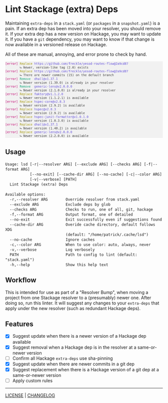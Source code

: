 # Lint Stackage (extra) Deps

Maintaining `extra-deps` in a `stack.yaml` (or `packages` in a `snapshot.yaml`)
is a pain. If an extra dep has been moved into your resolver, you should remove
it. If your extra dep has a new version on Hackage, you may want to update it.
If you have a `git` dependency, you may want to know if that change is now
available in a versioned release on Hackage.

All of these are manual, annoying, and error prone to check by hand.

![](./files/example.png)

## Usage

```console
Usage: lsd [-r|--resolver ARG] [--exclude ARG] [--checks ARG] [-f|--format ARG] 
           [--no-exit] [--cache-dir ARG] [--no-cache] [-c|--color ARG] 
           [-v|--verbose] [PATH]
  Lint Stackage (extra) Deps

Available options:
  -r,--resolver ARG        Override resolver from stack.yaml
  --exclude ARG            Exclude deps by glob
  --checks ARG             Checks to run, one of all, git, hackage
  -f,--format ARG          Output format, one of detailed
  --no-exit                Exit successfully even if suggestions found
  --cache-dir ARG          Overide cache directory, default follows XDG
                           (default: "/home/patrick/.cache/lsd")
  --no-cache               Ignore caches
  -c,--color ARG           When to use color: auto, always, never
  -v,--verbose             Log verbosely
  PATH                     Path to config to lint (default: "stack.yaml")
  -h,--help                Show this help text
```

## Workflow

This is intended for use as part of a "Resolver Bump", when moving a project
from one Stackage resolver to a (presumably) newer one. After doing so, run this
linter. It will suggest any changes to your `extra-deps` that apply under the
new resolver (such as redundant Hackage deps).

## Features

- [x] Suggest update when there is a newer version of a Hackage dep available
- [x] Suggest removal when a Hackage dep is in the resolver at a same-or-newer
  version
- [ ] Confirm all Hackage `extra-deps` use sha-pinning
- [x] Suggest update when there are newer commits in a git dep
- [x] Suggest replacement when there is a Hackage version of a git dep at a
  same-or-newer version
- [ ] Apply custom rules

---

[LICENSE](./LICENSE) | [CHANGELOG](./CHANGELOG.md)
